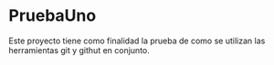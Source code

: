 # PruebaUno
Este proyecto tiene como finalidad la prueba de como se utilizan las 
herramientas git y githut en conjunto.